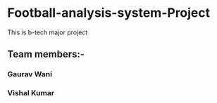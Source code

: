 # Football-analysis-system-Project
This is b-tech major project
## Team members:-
  ### Gaurav Wani
  ### Vishal Kumar
